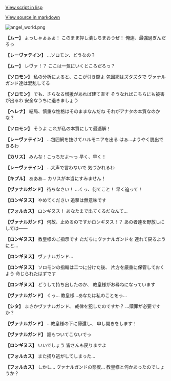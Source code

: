 [View script in lisp](../scripts/100213143.txt)

[View source in markdown](100213143.md)

![angel_world.png](../images/backgrounds/angel_world.png)

**【ムー】**
よっしゃぁぁぁ！
このまま押し潰しちまおうぜ！
俺達、最強過ぎんだろっ

**【レーヴァテイン】**
…ソロモン、どうなの？

**【ムー】**
レヴァ！？
ここは一気にいくところだろっ？

**【ソロモン】**
私の分析によると、ここが引き際よ
包囲網はズタズタで
ヴァナルガンド達は混乱してる

**【ソロモン】**
でも、さらなる増援があれば建て直す
そうなればこちらにも被害が出るわ
安全なうちに退きましょう

**【ヘレナ】**
結局、慎重な性格はそのままなんだね
それがアナタの本質なのかな？

**【ソロモン】**
そうよ
これが私の本質にして最適解！

**【レーヴァテイン】**
…包囲網を抜けてハルモニアを出る
はぁ…ようやく脱出できるわ

**【カリス】**
みんな！こっちだよ～っ
早く、早く！

**【レーヴァテイン】**
…大声で言わないで
気づかれるわ

**【キプル】**
あああ…
カリスが本当にすみません！

**【ヴァナルガンド】**
待ちなさい！
…くっ、何てこと！
早く追って！

**【ロンギヌス】**
やめてください
追撃は無意味です

**【フォルカス】**
ロンギヌス！
あなたまで出てくるだなんて…

**【ヴァナルガンド】**
何故、止めるのですかロンギヌス！？
あの者達を野放しにしては――

**【ロンギヌス】**
教皇様のご指示です
ただちにヴァナルガンドを
連れて戻るようにと…

**【ロンギヌス】**
ヴァナルガンド…

**【ロンギヌス】**
ソロモンの指輪は二つに分けた後、
片方を厳重に保管しておくよう
命じられたはずです

**【ロンギヌス】**
どうして持ち出したのか、
教皇様がお尋ねになっています

**【ヴァナルガンド】**
くっ…
教皇様…あなたは私のことをっ…

**【シタ】**
まさかヴァナルガンド、
戒律を犯したのですか？
…贖罪が必要ですか？

**【ヴァナルガンド】**
…教皇様の下に帰還し、
申し開きをします！

**【ヴァナルガンド】**
誰もついてこないでっ

**【ロンギヌス】**
いいでしょう
皆さんも戻りますよ

**【フォルカス】**
また捕り逃がしてしまった…

**【フォルカス】**
しかし…
ヴァナルガンドの態度…
教皇様と何かあったのでしょうか？
